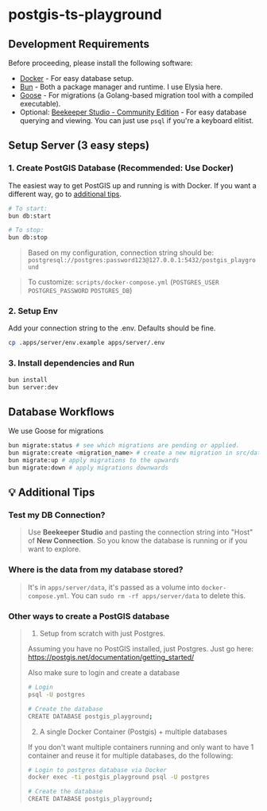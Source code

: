 # postgis-ts-playground

## Development Requirements

Before proceeding, please install the following software:

- [Docker][docker-download] - For easy database setup.
- [Bun][bun-download] - Both a package manager and runtime. I use Elysia here.
- [Goose][goose-download] - For migrations (a Golang-based migration tool with a compiled executable).
- Optional: [Beekeeper Studio - Community Edition][beekeeper-download] - For easy database querying and viewing. You can just use `psql` if you're a keyboard elitist.

## Setup Server (3 easy steps)

### 1. Create PostGIS Database (Recommended: Use Docker)

The easiest way to get PostGIS up and running is with Docker. If you want a
different way, go to [additional tips](#💡-additional-tips).

```sh
# To start:
bun db:start

# To stop:
bun db:stop
```

> Based on my configuration, connection string should be:
> `postgresql://postgres:password123@127.0.0.1:5432/postgis_playground`

> To customize: `scripts/docker-compose.yml` (`POSTGRES_USER` `POSTGRES_PASSWORD` `POSTGRES_DB`)

### 2. Setup Env

Add your connection string to the .env. Defaults should be fine.

```sh
cp .apps/server/env.example apps/server/.env
```

### 3. Install dependencies and Run

```sh
bun install
bun server:dev
```

## Database Workflows

We use Goose for migrations

```sh
bun migrate:status # see which migrations are pending or applied.
bun migrate:create <migration_name> # create a new migration in src/database/migrations
bun migrate:up # apply migrations to the upwards
bun migrate:down # apply migrations downwards
```

## 💡 Additional Tips

### Test my DB Connection?

> Use **Beekeeper Studio** and pasting the connection string into "Host" of
> **New Connection**. So you know the database is running or if you want to explore.

### Where is the data from my database stored?

> It's in `apps/server/data`, it's passed as a volume into `docker-compose.yml`.
> You can `sudo rm -rf apps/server/data` to delete this.

### Other ways to create a PostGIS database

> 1. Setup from scratch with just Postgres.
>
> Assuming you have no PostGIS installed, just Postgres. Just go here:
> https://postgis.net/documentation/getting_started/
>
> Also make sure to login and create a database
>
> ```sh
> # Login
> psql -U postgres
>
> # Create the database
> CREATE DATABASE postgis_playground;
> ```
>
> 2. A single Docker Container (Postgis) + multiple databases
>
> If you don't want multiple containers running and only want to have 1 container
> and reuse it for multiple databases, do the following:
>
> ```sh
> # Login to postgres database via Docker
> docker exec -ti postgis_playground psql -U postgres
>
> # Create the database
> CREATE DATABASE postgis_playground;
> ```

<!-- # .

To install dependencies:

```bash
bun install
```

To run:

```bash
bun run index.ts
```

This project was created using `bun init` in bun v1.0.14. [Bun](https://bun.sh) is a fast all-in-one JavaScript runtime. -->

[bun-download]: https://bun.sh
[docker-download]: https://www.docker.com/products/docker-desktop/
[beekeeper-download]: https://github.com/beekeeper-studio/beekeeper-studio/releases
[goose-download]: https://pressly.github.io/goose/installation/#linux
